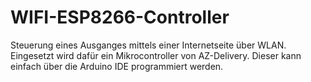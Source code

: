 # WIFI-ESP8266-Controller
Steuerung eines Ausganges mittels einer Internetseite über WLAN. Eingesetzt wird dafür ein Mikrocontroller von AZ-Delivery. Dieser kann einfach über die Arduino IDE programmiert werden.
